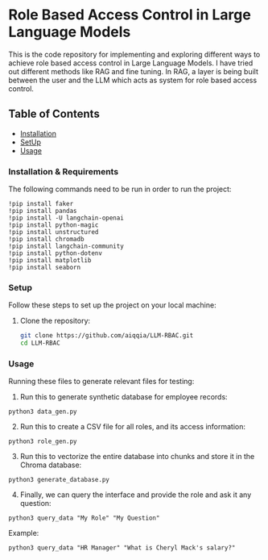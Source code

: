 # Role Based Access Control in Large Language Models

This is the code repository for implementing and exploring different ways to achieve role based access control in Large Language Models. I have tried out different methods like RAG and fine tuning. In RAG, a layer is being built between the user and the LLM which acts as system for role based access control.

## Table of Contents
- [Installation](#installation)
- [SetUp](#setup)
- [Usage](#usage)

### Installation & Requirements

The following commands need to be run in order to run the project:
```
!pip install faker
!pip install pandas
!pip install -U langchain-openai
!pip install python-magic
!pip install unstructured
!pip install chromadb
!pip install langchain-community
!pip install python-dotenv
!pip install matplotlib
!pip install seaborn
```

### Setup
Follow these steps to set up the project on your local machine:

1. Clone the repository:
   ```bash
   git clone https://github.com/aiqqia/LLM-RBAC.git
   cd LLM-RBAC
   ```

### Usage

Running these files to generate relevant files for testing:

1. Run this to generate synthetic database for employee records:
```
python3 data_gen.py
```
2. Run this to create a CSV file for all roles, and its access information:
```
python3 role_gen.py
```
3. Run this to vectorize the entire database into chunks and store it in the Chroma database:
```
python3 generate_database.py
```
4. Finally, we can query the interface and provide the role and ask it any question:
```
python3 query_data "My Role" "My Question"
```

Example: 
```
python3 query_data "HR Manager" "What is Cheryl Mack's salary?"
```


